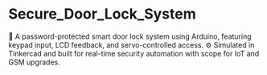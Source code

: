 # Secure_Door_Lock_System
🔐 A password-protected smart door lock system using Arduino, featuring keypad input, LCD feedback, and servo-controlled access. ⚙️ Simulated in Tinkercad and built for real-time security automation with scope for IoT and GSM upgrades.
